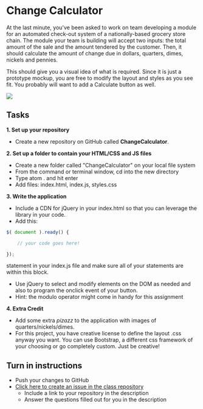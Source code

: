 # Change Calculator

At the last minute, you've been asked to work on team developing a module for an automated check-out system of a nationally-based grocery store chain. The module your team is building will accept two inputs: the total amount of the sale and the amount tendered by the customer. Then, it should calculate the amount of change due in dollars, quarters, dimes, nickels and pennies.

This should give you a visual idea of what is required. Since it is just a prototype mockup, you are free to modify the layout and styles as you see fit. You probably will want to add a Calculate button as well.

<img src="http://i.imgur.com/1jKogI1.png" />

## Tasks

**1. Set up your repository**
* Create a new repository on GitHub called **ChangeCalculator**.

**2. Set up a folder to contain your HTML/CSS and JS files**
* Create a new folder called "ChangeCalculator" on your local file system 
* From the command or terminal window, cd into the new directory
* Type atom . and hit enter
* Add files: index.html, index.js, styles.css

**3. Write the application**
* Include a CDN for jQuery in your index.html so that you can leverage the library in your code.
* Add this: 

```js
$( document ).ready() {

	// your code goes here!

});

```

 statement in your index.js file and make sure all of your statements are within this block.
* Use jQuery to select and modify elements on the DOM as needed and also to program the onclick event of your button.
* Hint: the modulo operator might come in handy for this assignment

**4. Extra Credit**
* Add some extra *pizazz* to the application with images of quarters/nickels/dimes.
* For this project, you have creative license to define the layout .css anyway you want. You can use Bootstrap, a different css framework of your choosing or go completely custom. Just be creative!


## Turn in instructions

* Push your changes to GitHub 
* [Click here to create an issue in the class repository](https://www.github.com/OriginCodeAcademy/Cohort11/issues/new?title=ChangeCalculator&body=1.%20Where%20can%20I%20find%20your%20repository%3F%20(Paste%20the%20url%20of%20your%20repository%20below)%0A%0A2.%20What%20was%20your%20biggest%20success%20in%20this%20application%3F%0A%0A3.%20What%20extras%20did%20you%20add%20to%20this%20project%3F%0A%0A4.%20What%20was%20the%20hardest%20part%20for%20you%20with%20this%20project%3F)
	* Include a link to your repository in the description
	* Answer the questions filled out for you in the description
